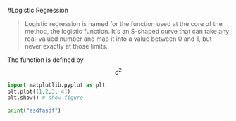#Logistic Regression
> Logistic regression is named for the function used at the core of the method, the logistic function. It's an S-shaped curve that can take any real-valued number and map it into a value between 0 and 1, but never exactly at those limits. 

The function is defined by $$c^2$$

```python {cmd=true matplotlib=true}
import matplotlib.pyplot as plt
plt.plot([1,2,3, 4])
plt.show() # show figure
```
```python {cmd=true}
print("asdfasdf")
```